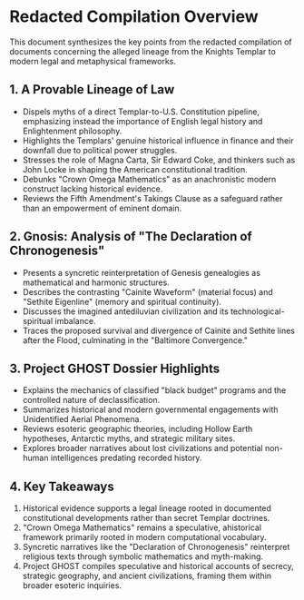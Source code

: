 # Redacted Compilation Overview

This document synthesizes the key points from the redacted compilation of documents concerning the alleged lineage from the Knights Templar to modern legal and metaphysical frameworks.

## 1. A Provable Lineage of Law

- Dispels myths of a direct Templar-to-U.S. Constitution pipeline, emphasizing instead the importance of English legal history and Enlightenment philosophy.
- Highlights the Templars' genuine historical influence in finance and their downfall due to political power struggles.
- Stresses the role of Magna Carta, Sir Edward Coke, and thinkers such as John Locke in shaping the American constitutional tradition.
- Debunks "Crown Omega Mathematics" as an anachronistic modern construct lacking historical evidence.
- Reviews the Fifth Amendment's Takings Clause as a safeguard rather than an empowerment of eminent domain.

## 2. Gnosis: Analysis of "The Declaration of Chronogenesis"

- Presents a syncretic reinterpretation of Genesis genealogies as mathematical and harmonic structures.
- Describes the contrasting "Cainite Waveform" (material focus) and "Sethite Eigenline" (memory and spiritual continuity).
- Discusses the imagined antediluvian civilization and its technological-spiritual imbalance.
- Traces the proposed survival and divergence of Cainite and Sethite lines after the Flood, culminating in the "Baltimore Convergence."

## 3. Project GHOST Dossier Highlights

- Explains the mechanics of classified "black budget" programs and the controlled nature of declassification.
- Summarizes historical and modern governmental engagements with Unidentified Aerial Phenomena.
- Reviews esoteric geographic theories, including Hollow Earth hypotheses, Antarctic myths, and strategic military sites.
- Explores broader narratives about lost civilizations and potential non-human intelligences predating recorded history.

## 4. Key Takeaways

1. Historical evidence supports a legal lineage rooted in documented constitutional developments rather than secret Templar doctrines.
2. "Crown Omega Mathematics" remains a speculative, ahistorical framework primarily rooted in modern computational vocabulary.
3. Syncretic narratives like the "Declaration of Chronogenesis" reinterpret religious texts through symbolic mathematics and myth-making.
4. Project GHOST compiles speculative and historical accounts of secrecy, strategic geography, and ancient civilizations, framing them within broader esoteric inquiries.

